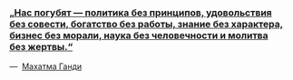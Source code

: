 ### [„Нас погубят — политика без принципов, удовольствия без совести, богатство без работы, знание без характера, бизнес без морали, наука без человечности и молитва без жертвы.“](https://ru.citaty.net/tsitaty/620002-makhatma-gandi-nas-pogubiat-politika-bez-printsipov-udovolstviia/)

—  [Махатма Ганди](https://ru.citaty.net/avtory/makhatma-gandi/)